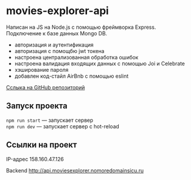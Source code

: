 # movies-explorer-api

Написан на JS на Node.js с помощью фреймворка Express. Подключение к базе данных Mongo DB.

- авторизация и аутентификация
- авторизация с помощбю jwt токена
- настроена централизованная обработка ошибок
- настроена валидация входящих данных с помощью Joi и Celebrate
- хэширование пароля
- добавлен код-стайл AirBnb с помощью eslint

[Сслыка на GitHub репозиторий](https://github.com/timmycarousel/movies-explorer-api)

## Запуск проекта

`npm run start` — запускает сервер  
`npm run dev` — запускает сервер с hot-reload

## Ссылки на проект

IP-адрес 158.160.47.126

Backend http://api.moviesexplorer.nomoredomainsicu.ru
